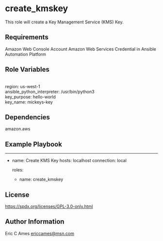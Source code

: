 create_kmskey
=========

This role will create a Key Management Service (KMS) Key.

Requirements
------------

Amazon Web Console Account
Amazon Web Services Credential in Ansible Automation Platform

Role Variables
--------------

<br>region: us-west-1</br>
ansible_python_interpreter: /usr/bin/python3<br>
key_purpose: hello-world<br>
key_name: mickeys-key<br>

Dependencies
------------

amazon.aws

Example Playbook
----------------

---
- name: Create KMS Key
  hosts: localhost
  connection: local

  roles:

    - name: create_kmskey

License
-------

https://spdx.org/licenses/GPL-3.0-only.html

Author Information
------------------

Eric C Ames
ericcames@msn.com
